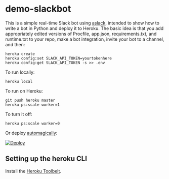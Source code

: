 demo-slackbot
=============

This is a simple real-time Slack bot using
[aslack](http://pythonhosted.org/aslack/), intended to show how to
write a bot in Python and deploy it to Heroku.  The basic idea is that
you add appropriately edited versions of Procfile, app.json,
requirements.txt, and runtime.txt to your repo, make a bot
integration, invite your bot to a channel, and then:

    heroku create
    heroku config:set SLACK_API_TOKEN=yourtokenhere
    heroku config:get SLACK_API_TOKEN -s >> .env

To run locally:

    heroku local

To run on Heroku:

    git push heroku master
    heroku ps:scale worker=1

To turn it off:

    heroku ps:scale worker=0

Or deploy [automagically](https://devcenter.heroku.com/articles/heroku-button):

[![Deploy](https://www.herokucdn.com/deploy/button.svg)](https://heroku.com/deploy)

Setting up the heroku CLI
-------------------------
Install the [Heroku Toolbelt](https://toolbelt.heroku.com/).